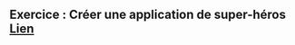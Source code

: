 ## Exercice : Créer une application de super-héros [Lien](https://developer.android.com/codelabs/basic-android-kotlin-compose-practice-superheroes?hl=fr&continue=https%3A%2F%2Fdeveloper.android.com%2Fcourses%2Fpathways%2Fandroid-basics-compose-unit-3-pathway-3%3Fhl%3Dfr%23codelab-https%3A%2F%2Fdeveloper.android.com%2Fcodelabs%2Fbasic-android-kotlin-compose-practice-superheroes#1)